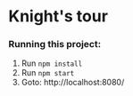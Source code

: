# Knight's tour

### Running this project:

1. Run `npm install`
2. Run `npm start`
3. Goto: http://localhost:8080/


